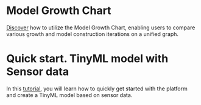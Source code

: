 # Model Growth Chart
[Discover](https://www.youtube.com/watch?v=eQuhjckglOQ) how to utilize the Model Growth Chart, enabling users to compare various growth and model construction iterations on a unified graph.

# Quick start. TinyML model with Sensor data
In this [tutorial](https://youtu.be/N1rKLyk5fQ4), you will learn how to quickly get started with the platform and create a TinyML model based on sensor data.
